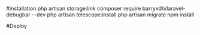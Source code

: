 #installation
php artisan storage:link
composer require barryvdh/laravel-debugbar --dev
php artisan telescope:install
php artisan migrate
npm install

#Deploy